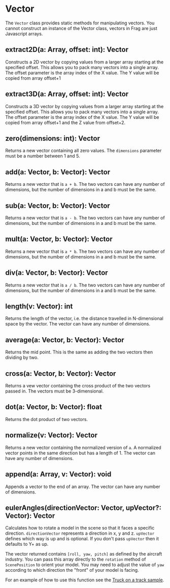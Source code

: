 # Vector
The `Vector` class provides static methods for manipulating vectors. You 
cannot construct an instance of the Vector class, vectors in Frag are just
Javascript arrays.

## extract2D(a: Array, offset: int): Vector
Constructs a 2D vector by copying values from a larger array starting at the 
specified offset. This allows you to pack many vectors into a single array.
The offset parameter is the array index of the X value. The Y value will
be copied from array offset+1

## extract3D(a: Array, offset: int): Vector
Constructs a 3D vector by copying values from a larger array starting at the 
specified offset. This allows you to pack many vectors into a single array.
The offset parameter is the array index of the X value. The Y value will
be copied from array offset+1 and the Z value from offset+2.

## zero(dimensions: int): Vector
Returns a new vector containing all zero values. The `dimensions` parameter
must be a number between 1 and 5.

## add(a: Vector, b: Vector): Vector
Returns a new vector that is `a + b`. The two vectors can have any number 
of dimensions, but the number of dimensions in a and b must be the same.

## sub(a: Vector, b: Vector): Vector
Returns a new vector that is `a - b`. The two vectors can have any number 
of dimensions, but the number of dimensions in a and b must be the same.

## mult(a: Vector, b: Vector): Vector
Returns a new vector that is `a * b`. The two vectors can have any number 
of dimensions, but the number of dimensions in a and b must be the same.

## div(a: Vector, b: Vector): Vector
Returns a new vector that is `a / b`. The two vectors can have any number 
of dimensions, but the number of dimensions in a and b must be the same.

## length(v: Vector): int
Returns the length of the vector, i.e. the distance travelled in N-dimensional
space by the vector. The vector can have any number of dimensions.

## average(a: Vector, b: Vector): Vector
Returns the mid point. This is the same as adding the two vectors then dividing
by two.

## cross(a: Vector, b: Vector): Vector
Returns a vew vector containing the cross product of the two vectors passed in.
The vectors must be 3-dimensional.

## dot(a: Vector, b: Vector): float
Returns the dot product of two vectors.

## normalize(v: Vector): Vector
Returns a new vector containing the normalized version of `a`. A normalized
vector points in the same direction but has a length of 1. The vector can have 
any number of dimensions.

## append(a: Array, v: Vector): void
Appends a vector to the end of an array. The vector can have any number of
dimensions.

## eulerAngles(directionVector: Vector, upVector?: Vector): Vector
Calculates how to rotate a model in the scene so that it faces a specific
direction. `directionVector` represents a direction in x, y and z. `upVector`
defines which way is up and is optional. If you don't pass `upVector` then
it defaults to Y+ as up.

The vector returned contains `[roll, yaw, pitch]` as defined by the aircraft
industry. You can pass this array directly to the `rotation` method of `ScenePosition`
to orient your model. You may need to adjust the value of `yaw` according to which
direction the "front" of your model is facing.

For an example of how to use this function see the 
[Truck on a track sample](../../samples/truck-on-track.html).